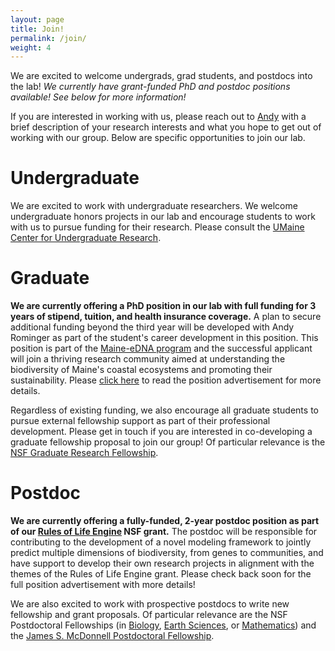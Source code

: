 ```yaml
---
layout: page
title: Join!
permalink: /join/
weight: 4
---
```


We are excited to welcome undergrads, grad students, and postdocs into the lab! *We currently have grant-funded PhD and postdoc positions available!  See below for more information!*

If you are interested in working with us, please reach out to [Andy](mailto:andrew.rominger@maine.edu) with a brief description of your research interests and what you hope to get out of working with our group.  Below are specific opportunities to join our lab.

# Undergraduate

We are excited to work with undergraduate researchers. We welcome undergraduate honors projects in our lab and encourage students to work with us to pursue funding for their research.  Please consult the [UMaine Center for Undergraduate Research](https://cugr.umaine.edu/).


# Graduate

**We are currently offering a PhD position in our lab with full funding for 3 years of stipend, tuition, and health insurance coverage.** A plan to secure additional funding beyond the third year will be developed with Andy Rominger as part of the student's career development in this position. This position is part of the [Maine-eDNA program](https://umaine.edu/edna/) and the successful applicant will join a thriving research community aimed at understanding the biodiversity of Maine's coastal ecosystems and promoting their sustainability. Please [click here](https://www.ecoevomatics.org/2020/10/20/phd_ad.html) to read the position advertisement for more details. 

Regardless of existing funding, we also encourage all graduate students to pursue external fellowship support as part of their professional development. Please get in touch if you are interested in co-developing a graduate fellowship proposal to join our group!  Of particular relevance is the [NSF Graduate Research Fellowship](https://www.nsfgrfp.org/).


# Postdoc

**We are currently offering a fully-funded, 2-year postdoc position as part of our [Rules of Life Engine](https://role-model.github.io/) NSF grant.** The postdoc will be responsible for contributing to the development of a novel modeling framework to jointly predict multiple dimensions of biodiversity, from genes to communities, and have support to develop their own research projects in alignment with the themes of the Rules of Life Engine grant.  Please check back soon for the full position advertisement with more details!

We are also excited to work with prospective postdocs to write new fellowship and grant proposals. Of particular relevance are the NSF Postdoctoral Fellowships (in [Biology](https://www.nsf.gov/funding/pgm_summ.jsp?pims_id=503622&org=NSF), [Earth Sciences](https://www.nsf.gov/funding/pgm_summ.jsp?pims_id=503144&org=NSF), or [Mathematics](https://www.nsf.gov/funding/pgm_summ.jsp?pims_id=5301&org=NSF)) and the [James S. McDonnell Postdoctoral Fellowship](https://www.jsmf.org/apply/fellowship/).

